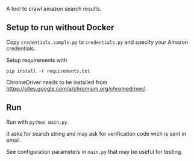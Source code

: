 A tool to crawl amazon search results.


## Setup to run without Docker

Copy `credentials.sample.py` to `credentials.py` and specify your Amazon credentials.

Setup requirements with

`pip install -r requirements.txt`

ChromeDriver needs to be installed from <https://sites.google.com/a/chromium.org/chromedriver/>.


## Run

Run with `python main.py`.

It asks for search string and may ask for verification code wich is sent in email.

See configuration parameters in `main.py` that may be useful for testing.

